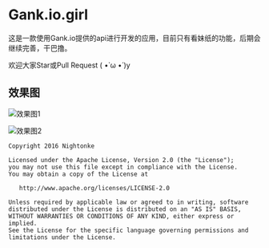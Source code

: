 # **Gank.io.girl**

这是一款使用Gank.io提供的api进行开发的应用，目前只有看妹纸的功能，后期会继续完善，干巴撸。

欢迎大家Star或Pull Request ( •̀ ω •́ )y

## 效果图

![效果图1](https://github.com/LinLshare/Android-Common-Function/blob/master/img/20160626_130957.png)

![效果图2](https://github.com/LinLshare/Android-Common-Function/blob/master/img/20160626_131026.png)



```
Copyright 2016 Nightonke

Licensed under the Apache License, Version 2.0 (the "License");
you may not use this file except in compliance with the License.
You may obtain a copy of the License at

   http://www.apache.org/licenses/LICENSE-2.0

Unless required by applicable law or agreed to in writing, software
distributed under the License is distributed on an "AS IS" BASIS,
WITHOUT WARRANTIES OR CONDITIONS OF ANY KIND, either express or implied.
See the License for the specific language governing permissions and
limitations under the License.
```

